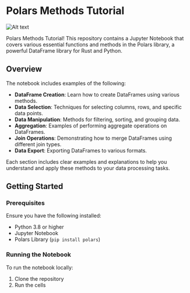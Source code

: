 # Polars Methods Tutorial

![Alt text](path/to/image.svg)


Polars Methods Tutorial! This repository contains a Jupyter Notebook that covers various essential functions and methods in the Polars library, a powerful DataFrame library for Rust and Python.

## Overview

The notebook includes examples of the following:

- **DataFrame Creation**: Learn how to create DataFrames using various methods.
- **Data Selection**: Techniques for selecting columns, rows, and specific data points.
- **Data Manipulation**: Methods for filtering, sorting, and grouping data.
- **Aggregation**: Examples of performing aggregate operations on DataFrames.
- **Join Operations**: Demonstrating how to merge DataFrames using different join types.
- **Data Export**: Exporting DataFrames to various formats.

Each section includes clear examples and explanations to help you understand and apply these methods to your data processing tasks.

## Getting Started

### Prerequisites

Ensure you have the following installed:

- Python 3.8 or higher
- Jupyter Notebook
- Polars Library (`pip install polars`)

### Running the Notebook

To run the notebook locally:

1. Clone the repository
2. Run the cells
